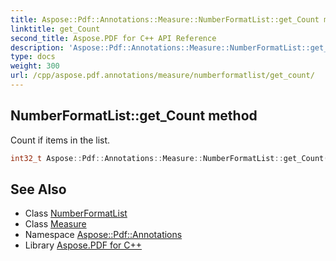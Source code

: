 ```yaml
---
title: Aspose::Pdf::Annotations::Measure::NumberFormatList::get_Count method
linktitle: get_Count
second_title: Aspose.PDF for C++ API Reference
description: 'Aspose::Pdf::Annotations::Measure::NumberFormatList::get_Count method. Count if items in the list in C++.'
type: docs
weight: 300
url: /cpp/aspose.pdf.annotations/measure/numberformatlist/get_count/
---
```

## NumberFormatList::get_Count method


Count if items in the list.

```cpp
int32_t Aspose::Pdf::Annotations::Measure::NumberFormatList::get_Count()
```

## See Also

* Class [NumberFormatList](../)
* Class [Measure](../../)
* Namespace [Aspose::Pdf::Annotations](../../../)
* Library [Aspose.PDF for C++](../../../../)
